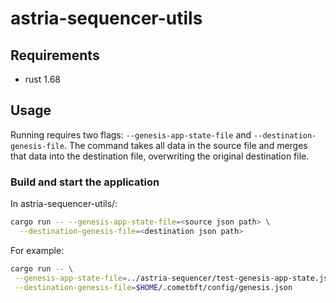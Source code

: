 # astria-sequencer-utils

## Requirements

- rust 1.68

## Usage

Running requires two flags: `--genesis-app-state-file` and
`--destination-genesis-file`. The command takes all data in the source file and
merges that data into the destination file, overwriting the original destination
file.

### Build and start the application

In astria-sequencer-utils/:

```sh
cargo run -- --genesis-app-state-file=<source json path> \
  --destination-genesis-file=<destination json path>
```

For example:

```sh
cargo run -- \
 --genesis-app-state-file=../astria-sequencer/test-genesis-app-state.json \
 --destination-genesis-file=$HOME/.cometbft/config/genesis.json
```
